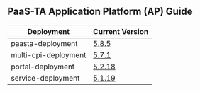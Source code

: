 ## PaaS-TA Application Platform (AP) Guide

|Deployment|Current Version| 
|-------------|-------------|
|paasta-deployment| [5.8.5](https://github.com/PaaS-TA/paasta-deployment/releases/tag/v5.8.5) |  
|multi-cpi-deployment| [5.7.1](https://github.com/PaaS-TA/multi-cpi-deployment/releases/tag/v5.7.1) | 
|portal-deployment| [5.2.18](https://github.com/PaaS-TA/portal-deployment/releases/tag/v5.2.18) | 
|service-deployment| [5.1.19](https://github.com/PaaS-TA/service-deployment/releases/tag/v5.1.19)| 